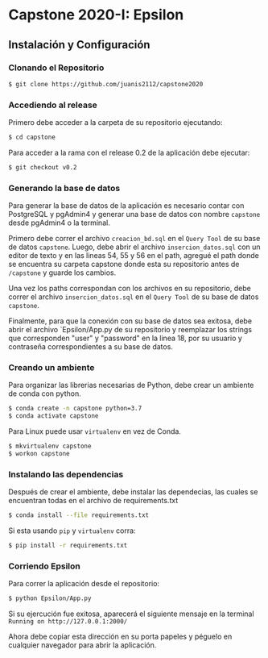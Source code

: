 # Capstone 2020-I: Epsilon 
## Instalación y Configuración

### Clonando el Repositorio

```bash
$ git clone https://github.com/juanis2112/capstone2020
```

### Accediendo al release

Primero debe acceder a la carpeta de su repositorio ejecutando:

```bash
$ cd capstone
```

Para acceder a la rama con el release 0.2 de la aplicación debe ejecutar:

```bash
$ git checkout v0.2
```

### Generando la base de datos

Para generar la base de datos de la aplicación es necesario contar con PostgreSQL y pgAdmin4 y generar una base de datos con nombre `capstone` desde pgAdmin4 o la terminal. 

Primero debe correr el archivo `creacion_bd.sql` en el `Query Tool` de su base de datos `capstone`. Luego, debe abrir el archivo `insercion_datos.sql` con un editor de texto y en las lineas 54, 55 y 56 en el path, agregué el path donde se encuentra su carpeta capstone donde esta su repositorio antes de `/capstone` y guarde los cambios.

Una vez los paths correspondan con los archivos en su repositorio, debe correr el archivo `insercion_datos.sql` en el `Query Tool` de su base de datos `capstone`.

Finalmente, para que la conexión con su base de datos sea exitosa, debe abrir el archivo `Epsilon/App.py de su repositorio y reemplazar los strings que corresponden "user" y "password" en la linea 18, por su usuario y contraseña correspondientes a su base de datos.

### Creando un ambiente 

Para organizar las librerias necesarias de Python, debe crear un ambiente de conda con python.

```bash
$ conda create -n capstone python=3.7
$ conda activate capstone
```

Para Linux puede usar `virtualenv` en vez de Conda.

```bash
$ mkvirtualenv capstone
$ workon capstone
```

### Instalando las dependencias


Después de crear el ambiente, debe instalar las dependecias, las cuales se encuentran todas en el archivo de requirements.txt

```bash
$ conda install --file requirements.txt
```

Si esta usando `pip` y `virtualenv` corra:

```bash
$ pip install -r requirements.txt 
```

### Corriendo Epsilon

Para correr la aplicación desde el repositorio:

```bash
$ python Epsilon/App.py
```
Si su ejercución fue exitosa, aparecerá el siguiente mensaje en la terminal
`Running on http://127.0.0.1:2000/`

Ahora debe copiar esta dirección en su porta papeles y péguelo en cualquier navegador para abrir la aplicación.




